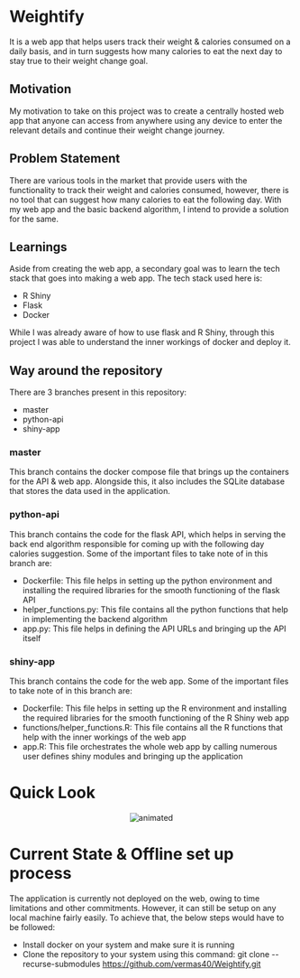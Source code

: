 # Weightify
It is a web app that helps users track their weight & calories consumed on a daily basis, and in turn suggests how many calories to eat the next day to stay true to their weight change goal.

## Motivation
My motivation to take on this project was to create a centrally hosted web app that anyone can access from anywhere using any device to enter the relevant details and continue their weight change journey. 

## Problem Statement
There are various tools in the market that provide users with the functionality to track their weight and calories consumed, however, there is no tool that can suggest how many calories to eat the following day. With my web app and the basic backend algorithm, I intend to provide a solution for the same.

## Learnings
Aside from creating the web app, a secondary goal was to learn the tech stack that goes into making a web app. The tech stack used here is:
- R Shiny
- Flask
- Docker

While I was already aware of how to use flask and R Shiny, through this project I was able to understand the inner workings of docker and deploy it.

## Way around the repository
There are 3 branches present in this repository:
- master
- python-api
- shiny-app

### master
This branch contains the docker compose file that brings up the containers for the API & web app. Alongside this, it also includes the SQLite database that stores the data used in the application.

### python-api
This branch contains the code for the flask API, which helps in serving the back end algorithm responsible for coming up with the following day calories suggestion. Some of the important files to take note of in this branch are:
- Dockerfile: This file helps in setting up the python environment and installing the required libraries for the smooth functioning of the flask API
- helper_functions.py: This file contains all the python functions that help in implementing the backend algorithm
- app.py: This file helps in defining the API URLs and bringing up the API itself

### shiny-app
This branch contains the code for the web app. Some of the important files to take note of in this branch are:
- Dockerfile: This file helps in setting up the R environment and installing the required libraries for the smooth functioning of the R Shiny web app
- functions/helper_functions.R: This file contains all the R functions that help with the inner workings of the web app
- app.R: This file orchestrates the whole web app by calling numerous user defines shiny modules and bringing up the application

# Quick Look
<p align="center">
  <img src="https://media.giphy.com/media/tHsQu2fjMsWq6S9IA9/giphy.gif" alt="animated" />
</p>

# Current State & Offline set up process
The application is currently not deployed on the web, owing to time limitations and other commitments. However, it can still be setup on any local machine fairly easily. To achieve that, the below steps would have to be followed:
- Install docker on your system and make sure it is running
- Clone the repository to your system using this command:
  git clone --recurse-submodules https://github.com/vermas40/Weightify.git
